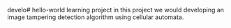 develo# hello-world
learning project
in this project we would developing an image tampering detection algorithm using cellular automata.
